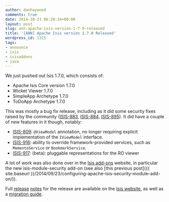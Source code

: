 ```yaml
---
author: danhaywood
comments: true
date: 2014-10-21 06:20:34+00:00
layout: post
slug: ann-apache-isis-version-1-7-0-released
title: '[ANN] Apache Isis version 1.7.0 Released'
wordpress_id: 1315
tags:
- announce
- isis
- isisaddons
- java
---
```


We just pushed out Isis 1.7.0, which consists of:

* Apache Isis Core version 1.7.0
* Wicket Viewer 1.7.0
* SimpleApp Archetype 1.7.0
* ToDoApp Archetype 1.7.0

This was mostly a bug fix release, including as it did some security fixes raised by the community ([ISIS-883](https://issues.apache.org/jira/browse/ISIS-883), [ISIS-884](https://issues.apache.org/jira/browse/ISIS-884), [ISIS-895](https://issues.apache.org/jira/browse/ISIS-895)).  It did have a couple of new features in it though, notably:

- [ISIS-809](https://issues.apache.org/jira/browse/ISIS-809): `@ViewModel` annotation, no longer requiring explicit implementation of the `IViewModel` interface.
- [ISIS-916](https://issues.apache.org/jira/browse/ISIS-916): ability to override framework-provided services, such as `MementoService` or `BookmarkService`.
- [ISIS-917](https://issues.apache.org/jira/browse/ISIS-917): (beta): pluggable representations for the RO viewer

A lot of work was also done over in the [Isis add-ons](http://www.isisaddons.org) website, in particular the new isis-module-security add-on (see also [this previous post]({{ site.baseurl }}/2014/09/23/configuring-apache-isis-security-module-add-on/)).

Full [release](http://isis.apache.org/core/release-notes/isis-1.7.0.html) [notes](http://isis.apache.org/components/viewers/wicket/release-notes/isis-viewer-wicket-1.7.0.html) for the release are available on the [Isis website](http://isis.apache.org), as well as a [migration guide](http://isis.apache.org/core/release-notes/migrating-to-1.7.0.html).


